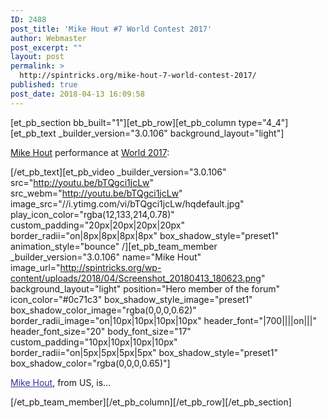 ```yaml
---
ID: 2488
post_title: 'Mike Hout #7 World Contest 2017'
author: Webmaster
post_excerpt: ""
layout: post
permalink: >
  http://spintricks.org/mike-hout-7-world-contest-2017/
published: true
post_date: 2018-04-13 16:09:58
---
```

[et_pb_section bb_built="1"][et_pb_row][et_pb_column type="4_4"][et_pb_text _builder_version="3.0.106" background_layout="light"]

<a href="/category/spinners/mike-hout">Mike Hout</a> performance at <a href="http://spintricks.org/2017-world-contest-in-iceland/">World 2017</a>:

[/et_pb_text][et_pb_video _builder_version="3.0.106" src="http://youtu.be/bTQgci1jcLw" src_webm="http://youtu.be/bTQgci1jcLw" image_src="//i.ytimg.com/vi/bTQgci1jcLw/hqdefault.jpg" play_icon_color="rgba(12,133,214,0.78)" custom_padding="20px|20px|20px|20px" border_radii="on|8px|8px|8px|8px" box_shadow_style="preset1" animation_style="bounce" /][et_pb_team_member _builder_version="3.0.106" name="Mike Hout" image_url="http://spintricks.org/wp-content/uploads/2018/04/Screenshot_20180413_180623.png" background_layout="light" position="Hero member of the forum" icon_color="#0c71c3" box_shadow_style_image="preset1" box_shadow_color_image="rgba(0,0,0,0.62)" border_radii_image="on|10px|10px|10px|10px" header_font="|700||||on|||" header_font_size="20" body_font_size="17" custom_padding="10px|10px|10px|10px" border_radii="on|5px|5px|5px|5px" box_shadow_style="preset1" box_shadow_color="rgba(0,0,0,0.65)"]

<span style="color: #333399;"><a style="color: #333399;" href="/category/spinners/mike-hout">Mike Hout</a></span>, from US, is...

[/et_pb_team_member][/et_pb_column][/et_pb_row][/et_pb_section]